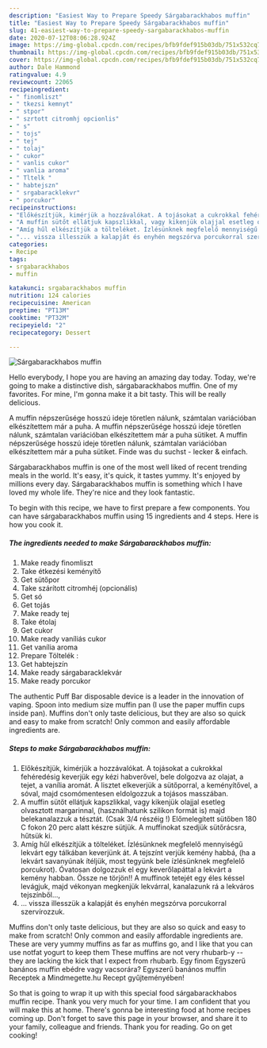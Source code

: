 ```yaml
---
description: "Easiest Way to Prepare Speedy Sárgabarackhabos muffin"
title: "Easiest Way to Prepare Speedy Sárgabarackhabos muffin"
slug: 41-easiest-way-to-prepare-speedy-sargabarackhabos-muffin
date: 2020-07-12T08:06:28.924Z
image: https://img-global.cpcdn.com/recipes/bfb9fdef915b03db/751x532cq70/sargabarackhabos-muffin-recept-foto.jpg
thumbnail: https://img-global.cpcdn.com/recipes/bfb9fdef915b03db/751x532cq70/sargabarackhabos-muffin-recept-foto.jpg
cover: https://img-global.cpcdn.com/recipes/bfb9fdef915b03db/751x532cq70/sargabarackhabos-muffin-recept-foto.jpg
author: Dale Hammond
ratingvalue: 4.9
reviewcount: 22065
recipeingredient:
- " finomliszt"
- " tkezsi kemnyt"
- " stpor"
- " szrtott citromhj opcionlis"
- " s"
- " tojs"
- " tej"
- " tolaj"
- " cukor"
- " vanlis cukor"
- " vanlia aroma"
- " Tltelk "
- " habtejszn"
- " srgabaracklekvr"
- " porcukor"
recipeinstructions:
- "Előkészítjük, kimérjük a hozzávalókat. A tojásokat a cukrokkal fehéredésig keverjük egy kézi habverővel, bele dolgozva az olajat, a tejet, a vanília aromát. A lisztet elkeverjük a sütőporral, a keményítővel, a sóval, majd csomómentesen eldolgozzuk a tojásos masszában."
- "A muffin sütőt ellátjuk kapszlikkal, vagy kikenjük olajjal esetleg olvasztott margarinnal, (használhatunk szilikon formát is) majd belekanalazzuk a tésztát. (Csak 3/4 részéig !) Előmelegített sütőben 180 C fokon 20 perc alatt készre sütjük. A muffinokat szedjük sütőrácsra, hűtsük ki."
- "Amíg hűl elkészítjük a tölteléket. Ízlésünknek megfelelő mennyiségű lekvárt egy tálkában keverjünk át. A tejszínt verjük kemény habbá, (ha a lekvárt savanyúnak ítéljük, most tegyünk bele ízlésünknek megfelelő porcukrot). Óvatosan dolgozzuk el egy keverőlapáttal a lekvárt a kemény habban. Össze ne törjön!! A muffinok tetejét egy éles késsel levágjuk, majd vékonyan megkenjük lekvárral, kanalazunk rá a lekváros tejszínből...,"
- "... vissza illesszük a kalapját és enyhén megszórva porcukorral szervírozzuk."
categories:
- Recipe
tags:
- srgabarackhabos
- muffin

katakunci: srgabarackhabos muffin 
nutrition: 124 calories
recipecuisine: American
preptime: "PT13M"
cooktime: "PT32M"
recipeyield: "2"
recipecategory: Dessert

---
```



![Sárgabarackhabos muffin](https://img-global.cpcdn.com/recipes/bfb9fdef915b03db/751x532cq70/sargabarackhabos-muffin-recept-foto.jpg)

Hello everybody, I hope you are having an amazing day today. Today, we're going to make a distinctive dish, sárgabarackhabos muffin. One of my favorites. For mine, I'm gonna make it a bit tasty. This will be really delicious.

A muffin népszerűsége hosszú ideje töretlen nálunk, számtalan variációban elkészítettem már a puha. A muffin népszerűsége hosszú ideje töretlen nálunk, számtalan variációban elkészítettem már a puha sütiket. A muffin népszerűsége hosszú ideje töretlen nálunk, számtalan variációban elkészítettem már a puha sütiket. Finde was du suchst - lecker &amp; einfach.

Sárgabarackhabos muffin is one of the most well liked of recent trending meals in the world. It's easy, it's quick, it tastes yummy. It's enjoyed by millions every day. Sárgabarackhabos muffin is something which I have loved my whole life. They're nice and they look fantastic.


To begin with this recipe, we have to first prepare a few components. You can have sárgabarackhabos muffin using 15 ingredients and 4 steps. Here is how you cook it.

<!--inarticleads1-->

##### The ingredients needed to make Sárgabarackhabos muffin:

1. Make ready  finomliszt
1. Take  étkezési keményítő
1. Get  sütőpor
1. Take  szárított citromhéj (opcionális)
1. Get  só
1. Get  tojás
1. Make ready  tej
1. Take  étolaj
1. Get  cukor
1. Make ready  vaníliás cukor
1. Get  vanília aroma
1. Prepare  Töltelék :
1. Get  habtejszín
1. Make ready  sárgabaracklekvár
1. Make ready  porcukor


The authentic Puff Bar disposable device is a leader in the innovation of vaping. Spoon into medium size muffin pan (I use the paper muffin cups inside pan). Muffins don&#39;t only taste delicious, but they are also so quick and easy to make from scratch! Only common and easily affordable ingredients are. 

<!--inarticleads2-->

##### Steps to make Sárgabarackhabos muffin:

1. Előkészítjük, kimérjük a hozzávalókat. A tojásokat a cukrokkal fehéredésig keverjük egy kézi habverővel, bele dolgozva az olajat, a tejet, a vanília aromát. A lisztet elkeverjük a sütőporral, a keményítővel, a sóval, majd csomómentesen eldolgozzuk a tojásos masszában.
1. A muffin sütőt ellátjuk kapszlikkal, vagy kikenjük olajjal esetleg olvasztott margarinnal, (használhatunk szilikon formát is) majd belekanalazzuk a tésztát. (Csak 3/4 részéig !) Előmelegített sütőben 180 C fokon 20 perc alatt készre sütjük. A muffinokat szedjük sütőrácsra, hűtsük ki.
1. Amíg hűl elkészítjük a tölteléket. Ízlésünknek megfelelő mennyiségű lekvárt egy tálkában keverjünk át. A tejszínt verjük kemény habbá, (ha a lekvárt savanyúnak ítéljük, most tegyünk bele ízlésünknek megfelelő porcukrot). Óvatosan dolgozzuk el egy keverőlapáttal a lekvárt a kemény habban. Össze ne törjön!! A muffinok tetejét egy éles késsel levágjuk, majd vékonyan megkenjük lekvárral, kanalazunk rá a lekváros tejszínből...,
1. ... vissza illesszük a kalapját és enyhén megszórva porcukorral szervírozzuk.


Muffins don&#39;t only taste delicious, but they are also so quick and easy to make from scratch! Only common and easily affordable ingredients are. These are very yummy muffins as far as muffins go, and I like that you can use notfat yogurt to keep them These muffins are not very rhubarb-y -- they are lacking the kick that I expect from rhubarb. Egy finom Egyszerű banános muffin ebédre vagy vacsorára? Egyszerű banános muffin Receptek a Mindmegette.hu Recept gyűjteményében! 

So that is going to wrap it up with this special food sárgabarackhabos muffin recipe. Thank you very much for your time. I am confident that you will make this at home. There's gonna be interesting food at home recipes coming up. Don't forget to save this page in your browser, and share it to your family, colleague and friends. Thank you for reading. Go on get cooking!

